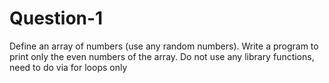 # Question-1
Define an array of numbers (use any random numbers). Write a program to print only the even numbers of the array. Do not use any library functions, need to do via for loops only
